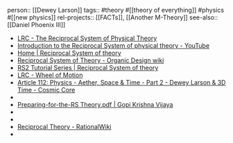 person:: [[Dewey Larson]] 
tags:: #theory #[[theory of everything]] #physics #[[new physics]] 
rel-projects:: [[FACTs]], [[Another M-Theory]] 
see-also:: [[Daniel Phoenix III]]

- [LRC - The Reciprocal System of Physical Theory](http://www.lrcphysics.com/rst/)
- [Introduction to the Reciprocal System of physical theory - YouTube](https://www.youtube.com/watch?v=hz8l4XtsJXg)
- [Home | Reciprocal System of theory](https://reciprocalsystem.org/)
- [Reciprocal System of Theory - Organic Design wiki](https://organicdesign.nz/Reciprocal_System_of_Theory)
- [RS2 Tutorial Series | Reciprocal System of theory](https://reciprocalsystem.org/rs2-tutorial)
- [LRC - Wheel of Motion](http://www.lrcphysics.com/wheel/)
- [Article 112: Physics - Aether, Space & Time - Part 2 - Dewey Larson & 3D Time - Cosmic Core](https://www.cosmic-core.org/free/article-112-physics-aether-space-time-part-2-dewey-larson-3d-time/)
-
- [Preparing-for-the-RS Theory.pdf | Gopi Krishna Vijaya](https://moraltechnologies.com.au/wp-content/uploads/2018/04/Preparing-for-the-RS.pdf)
-
-
- [Reciprocal Theory - RationalWiki](https://rationalwiki.org/wiki/Reciprocal_Theory)
-